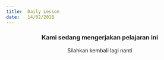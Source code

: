 ```yaml
---
title:  Daily Lesson
date:   14/02/2018
---
```


### <center>Kami sedang mengerjakan pelajaran ini</center>
<center>Silahkan kembali lagi nanti</center>
